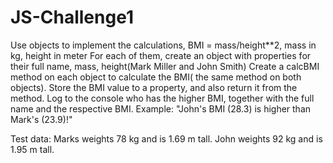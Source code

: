 # JS-Challenge1
Use objects to implement the calculations, BMI = mass/height**2, mass in kg, height in meter
For each of them, create an object with properties for their full name, mass, height(Mark Miller and John Smith)
Create a calcBMI method on each object to calculate the BMI( the same method on both objects). Store the BMI value to a property, and also return it from the method.
Log to the console who has the higher BMI, together with the full name and the respective BMI. Example: "John's BMI (28.3) is higher than Mark's (23.9)!"

Test data: Marks weights 78 kg and is 1.69 m tall. John weights 92 kg and is 1.95 m tall.
